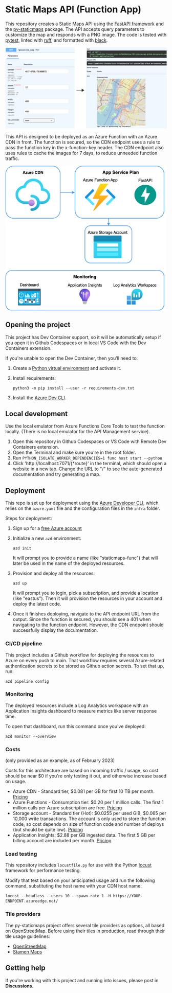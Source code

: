 # Static Maps API (Function App)

This repository creates a Static Maps API using
the [FastAPI framework](https://fastapi.tiangolo.com/) and
the [py-staticmaps](https://pypi.org/project/py-staticmaps/) package.
The API accepts query parameters to customize the map and responds with a PNG image.
The code is tested with [pytest](https://pypi.org/project/pytest/),
linted with [ruff](https://pypi.org/project/ruff/),
and formatted with [black](https://pypi.org/project/black/).

![Screenshot of FastAPI documentation on left and image map output on right](readme_screenshot.png)

This API is designed to be deployed as an Azure Function with an Azure CDN in front.
The function is secured, so the CDN endpoint uses a rule to pass the function key in the x-function-key header.
The CDN endpoint also uses rules to cache the images for 7 days, to reduce unneeded function traffic.

![Architecture diagram for CDN to Function App to FastAPI](readme_diagram.png)

## Opening the project

This project has Dev Container support, so it will be automatically setup if you open it in Github Codespaces or in local VS Code with the Dev Containers extension.

If you're unable to open the Dev Container, then you'll need to:

1. Create a [Python virtual environment](https://docs.python.org/3/tutorial/venv.html#creating-virtual-environments) and activate it.

2. Install requirements:

    ```shell
    python3 -m pip install --user -r requirements-dev.txt
    ```

3. Install the [Azure Dev CLI](https://learn.microsoft.com/azure/developer/azure-developer-cli/install-azd).

## Local development

Use the local emulator from Azure Functions Core Tools to test the function locally.
(There is no local emulator for the API Management service).

1. Open this repository in Github Codespaces or VS Code with Remote Dev Containers extension.
2. Open the Terminal and make sure you're in the root folder.
3. Run `PYTHON_ISOLATE_WORKER_DEPENDENCIES=1 func host start --python`
4. Click 'http://localhost:7071/{*route}' in the terminal, which should open a website in a new tab. Change the URL to "/" to see the auto-generated documentation and try generating a map.

## Deployment

This repo is set up for deployment using the
[Azure Developer CLI](https://learn.microsoft.com/azure/developer/azure-developer-cli/overview),
which relies on the `azure.yaml` file and the configuration files in the `infra` folder.

Steps for deployment:

1. Sign up for a [free Azure account](https://azure.microsoft.com/free/)
2. Initialize a new `azd` environment:

    ```shell
    azd init
    ```

    It will prompt you to provide a name (like "staticmaps-func") that will later be used in the name of the deployed resources.

3. Provision and deploy all the resources:

    ```shell
    azd up
    ```

    It will prompt you to login, pick a subscription, and provide a location (like "eastus"). Then it will provision the resources in your account and deploy the latest code.

4. Once it finishes deploying, navigate to the API endpoint URL from the output. Since the function is secured, you should see a 401 when navigating to the function endpoint. However, the CDN endpoint should successfully display the documentation.

### CI/CD pipeline

This project includes a Github workflow for deploying the resources to Azure
on every push to main. That workflow requires several Azure-related authentication secrets to be stored as Github action secrets. To set that up, run:

```shell
azd pipeline config
```

### Monitoring

The deployed resources include a Log Analytics workspace with an Application Insights dashboard to measure metrics like server response time.

To open that dashboard, run this command once you've deployed:

```shell
azd monitor --overview
```

### Costs

(only provided as an example, as of February 2023)

Costs for this architecture are based on incoming traffic / usage, so cost should be near $0 if you're only testing it out, and otherwise increase based on usage.

- Azure CDN - Standard tier, $0.081 per GB for first 10 TB per month. [Pricing](https://azure.microsoft.com/pricing/details/cdn/)
- Azure Functions - Consumption tier: $0.20 per 1 million calls. The first 1 million calls per Azure subscription are free. [Pricing](https://azure.microsoft.com/pricing/details/functions/)
- Storage account - Standard tier (Hot): $0.0255 per used GiB, 	$0.065 per 10,000 write transactions. The account is only used to store the function code, so cost depends on size of function code and number of deploys (but should be quite low). [Pricing](https://azure.microsoft.com/pricing/details/storage/files/)
- Application Insights: $2.88 per GB ingested data. The first 5 GB per billing account are included per month. [Pricing](https://azure.microsoft.com/pricing/details/monitor/)

### Load testing

This repository includes `locustfile.py` for use with the Python [locust](https://docs.locust.io/)
framework for performance testing.

Modify that test based on your anticipated usage and run the following command,
substituting the host name with your CDN host name:

```shell
locust --headless --users 10 --spawn-rate 1 -H https://YOUR-ENDPOINT.azureedge.net/
```

### Tile providers

The py-staticmaps project offers several tile providers as options, all based on OpenStreetMap.
Before using their tiles in production, read through their tile usage guidelines:

* [OpenStreetMap](https://operations.osmfoundation.org/policies/tiles/)
* [Stamen Maps](http://maps.stamen.com/#watercolor/12/37.7706/-122.3782)

## Getting help

If you're working with this project and running into issues, please post in **Discussions**.
